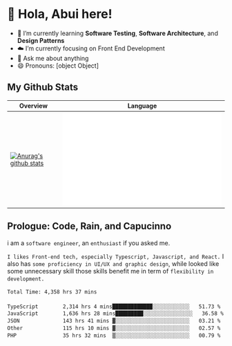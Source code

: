 # 👋 Hola, Abui here!

- 🌱 I’m currently learning **Software Testing**, **Software Architecture**, and **Design Patterns**
- ☁️ I’m currently focusing on Front End Development
- 💬 Ask me about anything
- 😄 Pronouns: [object Object]

## My Github Stats

| Overview | Language |
| --- | --- |
|[![Anurag's github stats](https://github-readme-stats.vercel.app/api?username=abui-am&count_private=true)](https://github.com/anuraghazra/github-readme-stats)|![Language](https://raw.githubusercontent.com/abui-am/stats/c6455f656dfce7acd3951e5ec5b25d72af0b2ee3/generated/languages.svg)|

## Prologue: Code, Rain, and Capucinno
i am a `software engineer`, an `enthusiast` if you asked me. 

`I likes Front-end tech, especially Typescript, Javascript, and React.` I also has `some proficiency in UI/UX and graphic design`, while looked like some unnecessary skill those skills benefit me in term of `flexibility in development.`


<!--START_SECTION:waka-->

```txt
Total Time: 4,358 hrs 37 mins

TypeScript        2,314 hrs 4 mins█████████████░░░░░░░░░░░░   51.73 %
JavaScript        1,636 hrs 28 mins█████████░░░░░░░░░░░░░░░░   36.58 %
JSON              143 hrs 41 mins ▓░░░░░░░░░░░░░░░░░░░░░░░░   03.21 %
Other             115 hrs 10 mins ▓░░░░░░░░░░░░░░░░░░░░░░░░   02.57 %
PHP               35 hrs 32 mins  ▒░░░░░░░░░░░░░░░░░░░░░░░░   00.79 %
```

<!--END_SECTION:waka-->
